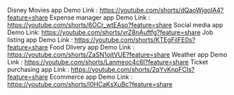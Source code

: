 Disney Movies app Demo Link : https://youtube.com/shorts/dQaoWjgoIA4?feature=share 
Expense manager app Demo Link : https://youtube.com/shorts/6OCr_wtEAso?feature=share
Social media app Demo Link: https://youtube.com/shorts/vrZ8nAuftfg?feature=share
Job listing app Demo Link : https://youtube.com/shorts/KTEgFiIFE0s?feature=share
Food Dlivery app Demo Link : https://youtube.com/shorts/ZaSN1ojtVUE?feature=share
Weather app Demo Link : https://youtube.com/shorts/Lanmeoc4c6I?feature=share
Ticket purchasing app Link : https://youtube.com/shorts/2qYvKnpFCIs?feature=share
Ecommerce app Demo Link : https://youtube.com/shorts/l0HCaKsXuBc?feature=share


